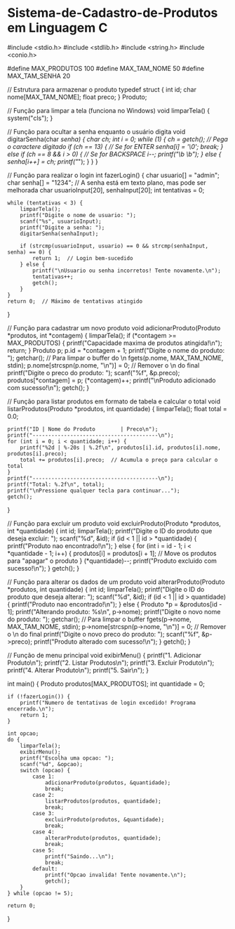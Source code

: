 # Sistema-de-Cadastro-de-Produtos em Linguagem C

#include <stdio.h>
#include <stdlib.h>
#include <string.h>
#include <conio.h>

#define MAX_PRODUTOS 100
#define MAX_TAM_NOME 50
#define MAX_TAM_SENHA 20

// Estrutura para armazenar o produto
typedef struct {
    int id;
    char nome[MAX_TAM_NOME];
    float preco;
} Produto;

// Função para limpar a tela (funciona no Windows)
void limparTela() {
    system("cls");
}

// Função para ocultar a senha enquanto o usuário digita
void digitarSenha(char *senha) {
    char ch;
    int i = 0;
    while (1) {
        ch = getch();  // Pega o caractere digitado
        if (ch == 13) {  // Se for ENTER
            senha[i] = '\0';
            break;
        } else if (ch == 8 && i > 0) {  // Se for BACKSPACE
            i--;
            printf("\b \b");
        } else {
            senha[i++] = ch;
            printf("*");
        }
    }
}

// Função para realizar o login
int fazerLogin() {
    char usuario[] = "admin";
    char senha[] = "1234"; // A senha está em texto plano, mas pode ser melhorada
    char usuarioInput[20], senhaInput[20];
    int tentativas = 0;

    while (tentativas < 3) {
        limparTela();
        printf("Digite o nome de usuario: ");
        scanf("%s", usuarioInput);
        printf("Digite a senha: ");
        digitarSenha(senhaInput);

        if (strcmp(usuarioInput, usuario) == 0 && strcmp(senhaInput, senha) == 0) {
            return 1;  // Login bem-sucedido
        } else {
            printf("\nUsuario ou senha incorretos! Tente novamente.\n");
            tentativas++;
            getch();
        }
    }
    return 0;  // Máximo de tentativas atingido
}

// Função para cadastrar um novo produto
void adicionarProduto(Produto *produtos, int *contagem) {
    limparTela();
    if (*contagem >= MAX_PRODUTOS) {
        printf("Capacidade maxima de produtos atingida!\n");
        return;
    }
    Produto p;
    p.id = *contagem + 1;
    printf("Digite o nome do produto: ");
    getchar();  // Para limpar o buffer do \n
    fgets(p.nome, MAX_TAM_NOME, stdin);
    p.nome[strcspn(p.nome, "\n")] = 0;  // Remover o \n do final
    printf("Digite o preco do produto: ");
    scanf("%f", &p.preco);
    produtos[*contagem] = p;
    (*contagem)++;
    printf("\nProduto adicionado com sucesso!\n");
    getch();
}

// Função para listar produtos em formato de tabela e calcular o total
void listarProdutos(Produto *produtos, int quantidade) {
    limparTela();
    float total = 0.0;

    printf("ID | Nome do Produto        | Preco\n");
    printf("----------------------------------------\n");
    for (int i = 0; i < quantidade; i++) {
        printf("%2d | %-20s | %.2f\n", produtos[i].id, produtos[i].nome, produtos[i].preco);
        total += produtos[i].preco;  // Acumula o preço para calcular o total
    }
    printf("----------------------------------------\n");
    printf("Total: %.2f\n", total);
    printf("\nPressione qualquer tecla para continuar...");
    getch();
}

// Função para excluir um produto
void excluirProduto(Produto *produtos, int *quantidade) {
    int id;
    limparTela();
    printf("Digite o ID do produto que deseja excluir: ");
    scanf("%d", &id);
    if (id < 1 || id > *quantidade) {
        printf("Produto nao encontrado!\n");
    } else {
        for (int i = id - 1; i < *quantidade - 1; i++) {
            produtos[i] = produtos[i + 1];  // Move os produtos para "apagar" o produto
        }
        (*quantidade)--;
        printf("Produto excluido com sucesso!\n");
    }
    getch();
}

// Função para alterar os dados de um produto
void alterarProduto(Produto *produtos, int quantidade) {
    int id;
    limparTela();
    printf("Digite o ID do produto que deseja alterar: ");
    scanf("%d", &id);
    if (id < 1 || id > quantidade) {
        printf("Produto nao encontrado!\n");
    } else {
        Produto *p = &produtos[id - 1];
        printf("Alterando produto: %s\n", p->nome);
        printf("Digite o novo nome do produto: ");
        getchar();  // Para limpar o buffer
        fgets(p->nome, MAX_TAM_NOME, stdin);
        p->nome[strcspn(p->nome, "\n")] = 0;  // Remover o \n do final
        printf("Digite o novo preco do produto: ");
        scanf("%f", &p->preco);
        printf("Produto alterado com sucesso!\n");
    }
    getch();
}

// Função de menu principal
void exibirMenu() {
    printf("1. Adicionar Produto\n");
    printf("2. Listar Produtos\n");
    printf("3. Excluir Produto\n");
    printf("4. Alterar Produto\n");
    printf("5. Sair\n");
}

int main() {
    Produto produtos[MAX_PRODUTOS];
    int quantidade = 0;

    if (!fazerLogin()) {
        printf("Numero de tentativas de login excedido! Programa encerrado.\n");
        return 1;
    }

    int opcao;
    do {
        limparTela();
        exibirMenu();
        printf("Escolha uma opcao: ");
        scanf("%d", &opcao);
        switch (opcao) {
            case 1:
                adicionarProduto(produtos, &quantidade);
                break;
            case 2:
                listarProdutos(produtos, quantidade);
                break;
            case 3:
                excluirProduto(produtos, &quantidade);
                break;
            case 4:
                alterarProduto(produtos, quantidade);
                break;
            case 5:
                printf("Saindo...\n");
                break;
            default:
                printf("Opcao invalida! Tente novamente.\n");
                getch();
        }
    } while (opcao != 5);

    return 0;
}

